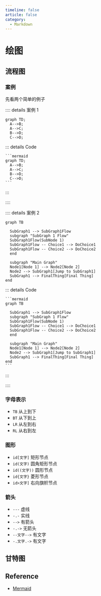 ```yaml
---
timeline: false
article: false
category:
  - Markdown
---
```


# 绘图

## 流程图

### 案例

先看两个简单的例子

:::: details 案例 1

```mermaid
graph TD;
  A-->B;
  A-->C;
  B-->D;
  C-->D;
```

::: details Code

~~~
```mermaid
graph TD;
  A-->B;
  A-->C;
  B-->D;
  C-->D;
```
~~~

:::

::::


:::: details 案例 2

```mermaid
graph TB

  SubGraph1 --> SubGraph1Flow
  subgraph "SubGraph 1 Flow"
  SubGraph1Flow(SubNode 1)
  SubGraph1Flow -- Choice1 --> DoChoice1
  SubGraph1Flow -- Choice2 --> DoChoice2
  end

  subgraph "Main Graph"
  Node1[Node 1] --> Node2[Node 2]
  Node2 --> SubGraph1[Jump to SubGraph1]
  SubGraph1 --> FinalThing[Final Thing]
end
```

::: details Code

~~~
```mermaid
graph TB

  SubGraph1 --> SubGraph1Flow
  subgraph "SubGraph 1 Flow"
  SubGraph1Flow(SubNode 1)
  SubGraph1Flow -- Choice1 --> DoChoice1
  SubGraph1Flow -- Choice2 --> DoChoice2
  end

  subgraph "Main Graph"
  Node1[Node 1] --> Node2[Node 2]
  Node2 --> SubGraph1[Jump to SubGraph1]
  SubGraph1 --> FinalThing[Final Thing]
end
```
~~~

:::

::::

### 字母表示

- `TB` 从上到下
- `BT` 从下到上
- `LR` 从左到右
- `RL` 从右到左

### 图形

- `id[文字]` 矩形节点
- `id(文字)` 圆角矩形节点
- `id((文字))` 圆形节点
- `id{文字}` 菱形节点
- `id>文字]` 右向旗帜节点

### 箭头

- `---` 虚线
- `-.-` 实线
- `-->` 有箭头
- `-.->` 无箭头
- `--文字-->` 有文字
- `-.文字.->` 有文字

## 甘特图

## Reference

- [Mermaid](https://mermaid-js.github.io/mermaid)